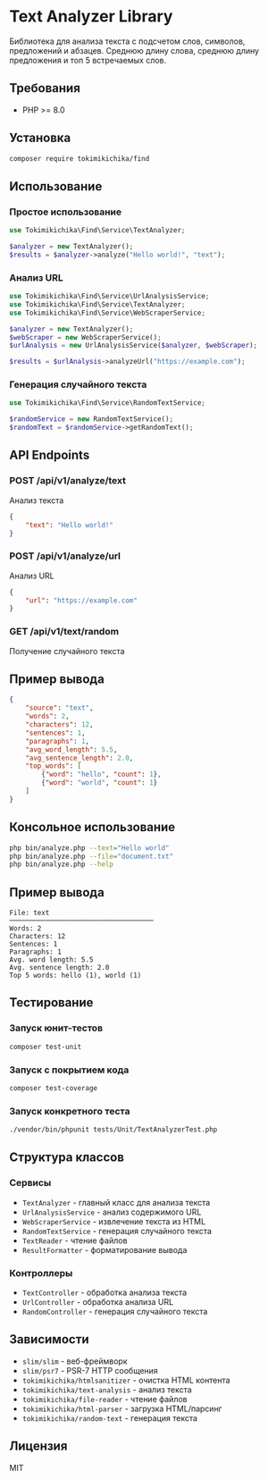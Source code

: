 # Text Analyzer Library

Библиотека для анализа текста с подсчетом слов, символов, предложений и абзацев. Среднюю длину слова, среднюю длину предложения и топ 5 встречаемых слов.

## Требования
- PHP >= 8.0

## Установка
```bash
composer require tokimikichika/find
```

## Использование

### Простое использование
```php
use Tokimikichika\Find\Service\TextAnalyzer;

$analyzer = new TextAnalyzer();
$results = $analyzer->analyze("Hello world!", "text");
```

### Анализ URL
```php
use Tokimikichika\Find\Service\UrlAnalysisService;
use Tokimikichika\Find\Service\TextAnalyzer;
use Tokimikichika\Find\Service\WebScraperService;

$analyzer = new TextAnalyzer();
$webScraper = new WebScraperService();
$urlAnalysis = new UrlAnalysisService($analyzer, $webScraper);

$results = $urlAnalysis->analyzeUrl("https://example.com");
```

### Генерация случайного текста
```php
use Tokimikichika\Find\Service\RandomTextService;

$randomService = new RandomTextService();
$randomText = $randomService->getRandomText();
```

## API Endpoints

### POST /api/v1/analyze/text
Анализ текста
```json
{
    "text": "Hello world!"
}
```

### POST /api/v1/analyze/url
Анализ URL
```json
{
    "url": "https://example.com"
}
```

### GET /api/v1/text/random
Получение случайного текста

## Пример вывода
```json
{
    "source": "text",
    "words": 2,
    "characters": 12,
    "sentences": 1,
    "paragraphs": 1,
    "avg_word_length": 5.5,
    "avg_sentence_length": 2.0,
    "top_words": [
        {"word": "hello", "count": 1},
        {"word": "world", "count": 1}
    ]
}
```

## Консольное использование
```bash
php bin/analyze.php --text="Hello world"
php bin/analyze.php --file="document.txt"
php bin/analyze.php --help
```

## Пример вывода
```
File: text
────────────────────────────────────
Words: 2
Characters: 12
Sentences: 1
Paragraphs: 1
Avg. word length: 5.5
Avg. sentence length: 2.0
Top 5 words: hello (1), world (1)
```

## Тестирование

### Запуск юнит-тестов
```bash
composer test-unit
```

### Запуск с покрытием кода
```bash
composer test-coverage
```

### Запуск конкретного теста
```bash
./vendor/bin/phpunit tests/Unit/TextAnalyzerTest.php
```

## Структура классов

### Сервисы
- `TextAnalyzer` - главный класс для анализа текста
- `UrlAnalysisService` - анализ содержимого URL
- `WebScraperService` - извлечение текста из HTML
- `RandomTextService` - генерация случайного текста
- `TextReader` - чтение файлов
- `ResultFormatter` - форматирование вывода

### Контроллеры
- `TextController` - обработка анализа текста
- `UrlController` - обработка анализа URL
- `RandomController` - генерация случайного текста


## Зависимости
- `slim/slim` - веб-фреймворк
- `slim/psr7` - PSR-7 HTTP сообщения
- `tokimikichika/htmlsanitizer` - очистка HTML контента
- `tokimikichika/text-analysis` - анализ текста
- `tokimikichika/file-reader` - чтение файлов
- `tokimikichika/html-parser` - загрузка HTML/парсинг
- `tokimikichika/random-text` - генерация текста

## Лицензия
MIT